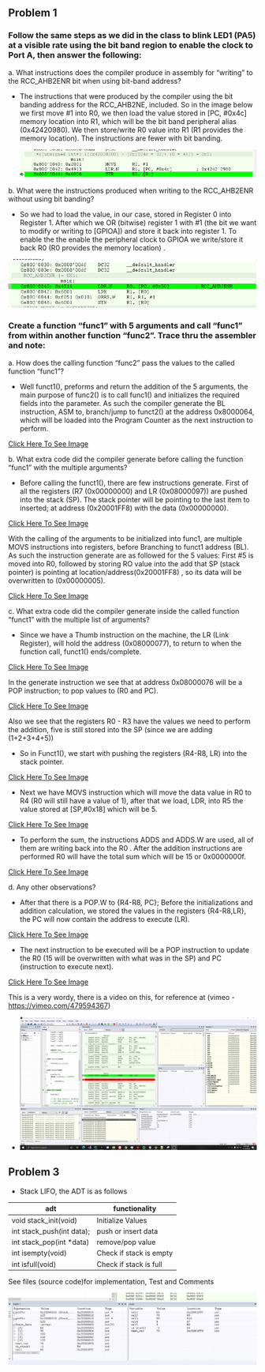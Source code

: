 ## Problem 1
### Follow the same steps as we did in the class to blink LED1 (PA5) at a visible rate using the bit band region to enable the clock to Port A, then answer the following: 
 
 a. What instructions does the compiler produce in assembly for “writing” to the RCC_AHB2ENR bit when using bit-band address?
 - The instructions that were produced by the compiler using the bit
   banding address for the RCC_AHB2NE, included. So in the image below
   we first move #1 into R0, we then load the value stored in [PC,
   #0x4c] memory location into R1, which will be the bit band peripheral alias (0x42420980). We then store/write R0 value into R1 (R1 provides
   the memory location). The instructions are fewer with bit banding. 
   
   ![alt text](https://github.com/EdwinKaburu/embsys310/blob/main/assignment04/BlinkingAndFunct/Img/Img3.PNG)
   
b.	What were the instructions produced when writing to the RCC_AHB2ENR without using bit banding?  
   - So we had to load the value, in our case, stored in Register 0 into
   Register 1.  After which we OR (bitwise) register 1 with #1 (the bit
   we want to modify or writing to [GPIOA]) and store it back into
   register 1. To enable the the enable the peripheral clock to GPIOA we
   write/store it back R0 (R0 provides the memory location) . 
   
   ![alt text](https://github.com/EdwinKaburu/embsys310/blob/main/assignment04/BlinkingAndFunct/Img/Img1.PNG)

### Create a function “func1” with 5  arguments and call “func1” from within another function “func2”. Trace thru the assembler and note: 

a.	How does the calling function “func2” pass the values to the called function “func1”? 

 - Well funct1(), preforms and return the addition of the 5 arguments, the main purpose of func2() is to call func1() and initializes the required fields into the parameter.
As such the compiler generate the BL instruction, ASM to, branch/jump to funct2() at the address 0x8000064, which will be loaded into the Program Counter as the next instruction to perform.


[ Click Here To See Image](https://github.com/EdwinKaburu/embsys310/tree/main/assignment04/BlinkingAndFunct/Img/Img4.PNG)

b.	What extra code did the compiler generate before calling the function “func1” with the multiple arguments? 

 - Before calling the funct1(), there are few instructions generate. First of all  the registers (R7 (0x00000000) and LR (0x08000097)) are pushed into the stack (SP).
The stack pointer will be pointing to the last item to inserted; at address (0x20001FF8) with the data  (0x00000000). 


[ Click Here To See Image](https://github.com/EdwinKaburu/embsys310/tree/main/assignment04/BlinkingAndFunct/Img/Img5.PNG)

With the calling of the arguments to be initialized into func1, are multiple MOVS instructions into registers, before Branching to funct1 address (BL).
As such the instruction generate are as followed for the 5 values: 
First #5 is moved into R0, followed by storing RO value into the add that SP (stack pointer) is pointing at location/address(0x20001FF8) , so its data will be overwritten to (0x00000005).


[ Click Here To See Image](https://github.com/EdwinKaburu/embsys310/tree/main/assignment04/BlinkingAndFunct/Img/Img6.PNG)

c.	What extra code did the compiler generate inside the called function “funct1” with the multiple list of arguments? 

 - Since we have a Thumb instruction on the machine, the LR (Link Register), will hold the address (0x08000077), to return to when the function call, funct1() ends/complete.
 
 
 [ Click Here To See Image](https://github.com/EdwinKaburu/embsys310/tree/main/assignment04/BlinkingAndFunct/Img/Img8.PNG)
 
In the generate instruction we see that at address 0x08000076 will be a POP instruction; to pop values to (R0 and PC). 


[ Click Here To See Image](https://github.com/EdwinKaburu/embsys310/tree/main/assignment04/BlinkingAndFunct/Img/Img7.PNG)

Also we see that the registers R0 - R3 have the values we need to perform the addition, five is still stored into the SP (since we are adding (1+2+3+4+5))
- So in Funct1(), we start with pushing the registers (R4-R8, LR) into the stack pointer. 

[ Click Here To See Image](https://github.com/EdwinKaburu/embsys310/tree/main/assignment04/BlinkingAndFunct/Img/Img10.PNG)

- Next we have MOVS instruction which will move the data value in R0 to R4 (R0 will still have a value of 1), after that we load, LDR, into R5 the value stored at [SP,#0x18] which will be 5. 


[ Click Here To See Image](https://github.com/EdwinKaburu/embsys310/tree/main/assignment04/BlinkingAndFunct/Img/Img11.PNG)

- To perform the sum, the instructions ADDS and ADDS.W are used, all of them are writing back into the R0 . 
After the addition instructions are performed R0 will have the total sum which will be 15 or 0x0000000f. 


[ Click Here To See Image](https://github.com/EdwinKaburu/embsys310/tree/main/assignment04/BlinkingAndFunct/Img/Img14.PNG)

d.	Any other observations? 

 - After that there is a POP.W to {R4-R8, PC}; 
Before the initializations and addition calculation, we stored the values in the registers {R4-R8,LR}, the PC will now contain the address to execute (LR).


[ Click Here To See Image](https://github.com/EdwinKaburu/embsys310/tree/main/assignment04/BlinkingAndFunct/Img/Img15.PNG)

- The next instruction to be executed will be a POP instruction to update the R0 (15 will be overwritten with what was in the SP) and PC (instruction to execute next). 


[ Click Here To See Image](https://github.com/EdwinKaburu/embsys310/tree/main/assignment04/BlinkingAndFunct/Img/Img17.PNG)

This is a very wordy, there is a video on this, for reference at (vimeo - https://vimeo.com/479594367)

- ![alt text](https://github.com/EdwinKaburu/embsys310/blob/main/assignment04/BlinkingAndFunct/Img/functOverview.gif)


## Problem 3
- Stack LIFO, the ADT is as follows

|adt | functionality |
|--|--|
| void stack_init(void)|  Initialize Values|
|int stack_push(int data);| push or insert data|
|int stack_pop(int *data)| remove/pop value 
|int isempty(void)| Check if stack is empty|
|int isfull(void)|Check if stack is full|

See files (source code)for implementation, Test and Comments

![alt text](https://github.com/EdwinKaburu/embsys310/blob/main/assignment04/Stack_DST/Img/capture.png)

